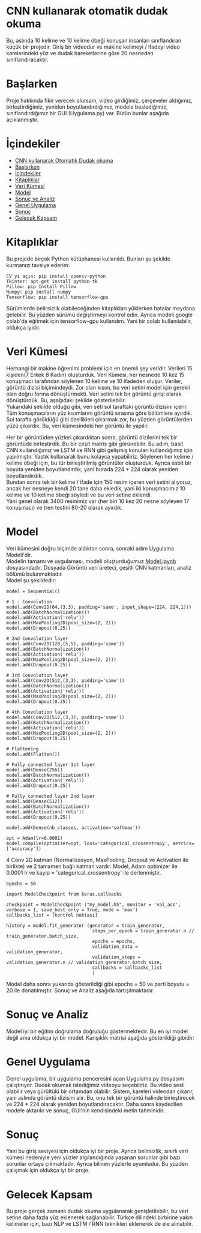 # CNN kullanarak otomatik dudak okuma
Bu, aslında 10 kelime ve 10 kelime öbeği konuşan insanları sınıflandıran küçük bir projedir. Giriş bir videodur ve makine kelimeyi / ifadeyi video karelerindeki yüz ve dudak hareketlerine göre 20 nesneden sınıflandıracaktır.

# Başlarken
Proje hakkında fikir verecek olursam, video girdiğimiz, çerçeveler aldığımız, birleştirdiğimiz, yeniden boyutlandırdığımız, modele beslediğimiz, sınıflandırdığımız bir GUI (Uygulama.py) var. Bütün bunlar aşağıda açıklanmıştır.

İçindekiler
=================
<!--ts-->
   * [CNN kullanarak Otomatik Dudak okuma](#cnn-kullanarak-otomatik-dudak-okuma)
   * [Başlarken](#başlarken)
   * [İçindekiler](#içindekiler)
   * [Kitaplıklar](#kitaplıklar)
   * [Veri Kümesi](#veri-kümesi)
   * [Model](#model)
   * [Sonuç ve Analiz](#sonuç-ve-analiz)
   * [Genel Uygulama](#genel-uygulama)
   * [Sonuç](#sonuç)
   * [Gelecek Kapsam](#gelecek-kapsam)
<!--te-->

# Kitaplıklar
Bu projede birçok Python kütüphanesi kullanıldı. Bunları şu şekilde kurmanızı tavsiye ederim:
```
CV'yi açın: pip install opencv-python
Tkinter: apt-get install python-tk
Pillow: pip Install Pillow
Numpy: pip install numpy
Tensorflow: pip install tensorflow-gpu
```
Sürümlerde belirsizlik olabileceğinden kitaplıkları yüklerken hatalar meydana gelebilir. Bu yüzden sürümü değiştirmeyi kontrol edin. Ayrıca modeli google colab'da eğitmek için tensorflow-gpu kullandım. Yani bir colab kullanılabilir, oldukça iyidir.

# Veri Kümesi
Herhangi bir makine öğrenimi problemi için en önemli şey veridir. Verileri 15 kişiden(7 Erkek 8 Kadın) oluşturduk. Veri Kümesi, her nesnede 10 kez 15 konuşmacı tarafından söylenen 10 kelime ve 10 ifadeden oluşur.
Veriler, görüntü dizisi biçimindeydi. Zor olan kısım, bu veri setini model için gerekli olan doğru forma dönüştürmekti.
Veri setini tek bir görüntü girişi olarak dönüştürdük. Bu, aşağıdaki şekilde gösterilebilir:
<br/>
Yukarıdaki şekilde olduğu gibi, veri seti sol taraftaki görüntü dizisini içerir. Tüm konuşmacıların yüz kısımlarını görüntü sırasına göre bölümlere ayırdık. Sol tarafta görüldüğü gibi özellikleri çıkarmak zor, bu yüzden görüntülerden yüzü çıkardık. Bu, veri kümesindeki her görüntü ile yapılır.

Her bir görüntüden yüzleri çıkardıktan sonra, görüntü dizilerini tek bir görüntüde birleştirdik. Bu bir çeşit matris gibi görünebilir. Bu adım, basit CNN kullandığımız ve LSTM ve RNN gibi gelişmiş konuları kullandığımız için yapılmıştır. Yastık kullanarak bunu kolayca yapabiliriz. Söylenen her kelime / kelime öbeği için, bu tür birleştirilmiş görüntüler oluşturduk.
Ayrıca sabit bir boyuta yeniden boyutlandırdık, yani burada 224 * 224 olarak yeniden boyutlandırdık.
<br/>
Bundan sonra tek bir kelime / ifade için 150 resim içeren veri setini alıyoruz, ancak her nesneye kendi 20 tane daha ekledik, yani iki konuşmacımız 10 kelime ve 10 kelime öbeği söyledi ve bu veri setine eklendi.
<br/>
Yani genel olarak 3400 resmimiz var (her biri 10 kez 20 nesne söyleyen 17 konuşmacı) ve tren testini 80-20 olarak ayırdık.

# Model
Veri kümesini doğru biçimde aldıktan sonra, sonraki adım Uygulama Modeli'dir.
<br/>
Modelin tamamı ve uygulaması, modeli oluşturduğumuz [Model.ipynb](Model.ipynb) dosyasındadır. Dosyada Görüntü veri üreteci, çeşitli CNN katmanları, analiz bölümü bulunmaktadır.
<br/>
Model şu şekildedir:
```
model = Sequential()

# 1 - Convolution
model.add(Conv2D(64,(3,3), padding='same', input_shape=(224, 224,1)))
model.add(BatchNormalization())
model.add(Activation('relu'))
model.add(MaxPooling2D(pool_size=(2, 2)))
model.add(Dropout(0.25))

# 2nd Convolution layer
model.add(Conv2D(128,(5,5), padding='same'))
model.add(BatchNormalization())
model.add(Activation('relu'))
model.add(MaxPooling2D(pool_size=(2, 2)))
model.add(Dropout(0.25))

# 3rd Convolution layer
model.add(Conv2D(512,(3,3), padding='same'))
model.add(BatchNormalization())
model.add(Activation('relu'))
model.add(MaxPooling2D(pool_size=(2, 2)))
model.add(Dropout(0.25))

# 4th Convolution layer
model.add(Conv2D(512,(3,3), padding='same'))
model.add(BatchNormalization())
model.add(Activation('relu'))
model.add(MaxPooling2D(pool_size=(2, 2)))
model.add(Dropout(0.25))

# Flattening
model.add(Flatten())

# Fully connected layer 1st layer
model.add(Dense(256))
model.add(BatchNormalization())
model.add(Activation('relu'))
model.add(Dropout(0.25))

# Fully connected layer 2nd layer
model.add(Dense(512))
model.add(BatchNormalization())
model.add(Activation('relu'))
model.add(Dropout(0.25))

model.add(Dense(nb_classes, activation='softmax'))

opt = Adam(lr=0.0001)
model.compile(optimizer=opt, loss='categorical_crossentropy', metrics=['accuracy'])
```
   4 Conv 2D katman (Normalizasyon, MaxPooling, Dropout ve Activation ile birlikte) ve 2 tamamen bağlı katman vardır. Model, Adam optimizer ile 0.0001 lr ve
kayıp = 'categorical_crossentropy' ile derlenmiştir.
```
epochs = 50

import ModelCheckpoint from keras.callbacks

checkpoint = ModelCheckpoint ("my_model.h5", monitor = 'val_acc', verbose = 1, save_best_only = True, mode = 'max')
callbacks_list = [kontrol noktası]

history = model.fit_generator (generator = train_generator,
                                steps_per_epoch = train_generator.n // train_generator.batch_size,
                                epochs = epochs,
                                validation_data = validation_generator,
                                validation_steps = validation_generator.n // validation_generator.batch_size,
                                callbacks = callbacks_list
                                )
```
Model daha sonra yukarıda gösterildiği gibi epochs = 50 ve parti boyutu = 20 ile donatılmıştır. Sonuç ve Analiz aşağıda tartışılmaktadır.
<br/>
# Sonuç ve Analiz
Model iyi bir eğitim doğrulama doğruluğu göstermektedir. Bu en iyi model değil ama oldukça iyi bir model. Karışıklık matrisi aşağıda gösterildiği gibidir:


# Genel Uygulama
Genel uygulama, bir uygulama penceresini açan Uygulama.py dosyasını çalıştırıyor. Dudak okumak istediğimiz videoyu seçebiliriz. Bu video sesli olabilir veya gürültülü bir ortamdan olabilir.
Sistem, kareleri videodan çıkarır, yani aslında görüntü dizisini alır. Bu, onu tek bir görüntü halinde birleştirecek ve 224 * 224 olarak yeniden boyutlandıracaktır. Daha sonra kaydedilen modele aktarılır ve sonuç, GUI'nin kendisindeki metin tahminidir.

# Sonuç
Yani bu giriş seviyesi için oldukça iyi bir proje. Ayrıca belirsizlik, sınırlı veri kümesi nedeniyle yeni yüzler algılandığında yaşanan sorunlar gibi bazı sorunlar ortaya çıkmaktadır. Ayrıca bilinen yüzlerle uyumludur. Bu yüzden çalışmak için oldukça iyi bir proje.

# Gelecek Kapsam
Bu proje gerçek zamanlı dudak okuma uygulanarak genişletilebilir, bu veri setine daha fazla yüz eklenerek sağlanabilir. Türkçe dilindeki birbirine yakın kelimeler için, bazı NLP ve LSTM / RNN teknikleri eklenerek de ele alınabilir.
